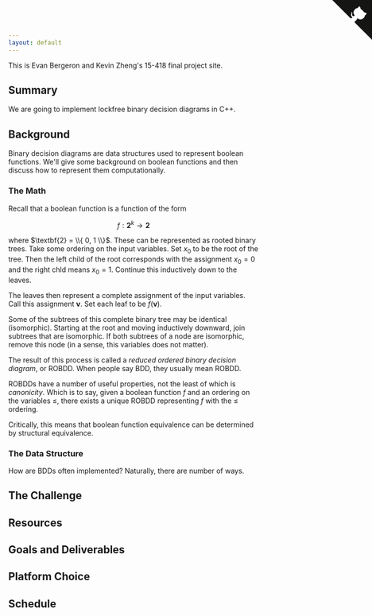 ```yaml
---
layout: default
---
```


This is Evan Bergeron and Kevin Zheng's 15-418 final project site.

## Summary

We are going to implement lockfree binary decision diagrams in C++.

## Background

Binary decision diagrams are data structures used to represent boolean functions. We'll give some background on boolean functions and then discuss how to represent them computationally.

### The Math

Recall that a boolean function is a function of the form

$$f : \textbf{2}^k \rightarrow \textbf{2}$$

where $\textbf{2} = \\{ 0, 1 \\}$. These can be represented as rooted binary trees. Take some ordering on the input variables. Set $x_0$ to be the root of the tree. Then the left child of the root corresponds with the assignment $x_0 = 0$ and the right chld means $x_0 = 1$. Continue this inductively down to the leaves.

The leaves then represent a complete assignment of the input variables. Call this assignment $\textbf{v}$. Set each leaf to be $f(\textbf{v})$.

Some of the subtrees of this complete binary tree may be identical (isomorphic). Starting at the root and moving inductively downward, join subtrees that are isomorphic. If both subtrees of a node are isomorphic, remove this node (in a sense, this variables does not matter).

The result of this process is called a *reduced ordered binary decision diagram*, or ROBDD. When people say BDD, they usually mean ROBDD.

ROBDDs have a number of useful properties, not the least of which is *canonicity*. Which is to say, given a boolean function $f$ and an ordering on the variables $\leq$, there exists a unique ROBDD representing $f$ with the $\leq$ ordering.

Critically, this means that boolean function equivalence can be determined by structural equivalence.

### The Data Structure

How are BDDs often implemented? Naturally, there are number of ways.

## The Challenge

## Resources

## Goals and Deliverables

## Platform Choice

## Schedule

<a href="https://github.com/evanbergeron/lockfree-bdd" class="github-corner"><svg width="80" height="80" viewBox="0 0 250 250" style="fill:#151513; color:#fff; position: absolute; top: 0; border: 0; right: 0;"><path d="M0,0 L115,115 L130,115 L142,142 L250,250 L250,0 Z"></path><path d="M128.3,109.0 C113.8,99.7 119.0,89.6 119.0,89.6 C122.0,82.7 120.5,78.6 120.5,78.6 C119.2,72.0 123.4,76.3 123.4,76.3 C127.3,80.9 125.5,87.3 125.5,87.3 C122.9,97.6 130.6,101.9 134.4,103.2" fill="currentColor" style="transform-origin: 130px 106px;" class="octo-arm"></path><path d="M115.0,115.0 C114.9,115.1 118.7,116.5 119.8,115.4 L133.7,101.6 C136.9,99.2 139.9,98.4 142.2,98.6 C133.8,88.0 127.5,74.4 143.8,58.0 C148.5,53.4 154.0,51.2 159.7,51.0 C160.3,49.4 163.2,43.6 171.4,40.1 C171.4,40.1 176.1,42.5 178.8,56.2 C183.1,58.6 187.2,61.8 190.9,65.4 C194.5,69.0 197.7,73.2 200.1,77.6 C213.8,80.2 216.3,84.9 216.3,84.9 C212.7,93.1 206.9,96.0 205.4,96.6 C205.1,102.4 203.0,107.8 198.3,112.5 C181.9,128.9 168.3,122.5 157.7,114.1 C157.9,116.9 156.7,120.9 152.7,124.9 L141.0,136.5 C139.8,137.7 141.6,141.9 141.8,141.8 Z" fill="currentColor" class="octo-body"></path></svg></a><style>.github-corner:hover .octo-arm{animation:octocat-wave 560ms ease-in-out}@keyframes octocat-wave{0%,100%{transform:rotate(0)}20%,60%{transform:rotate(-25deg)}40%,80%{transform:rotate(10deg)}}@media (max-width:500px){.github-corner:hover .octo-arm{animation:none}.github-corner .octo-arm{animation:octocat-wave 560ms ease-in-out}}</style>
